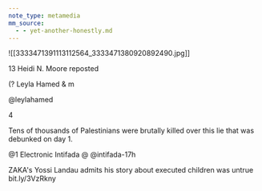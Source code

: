 ```yaml
---
note_type: metamedia
mm_source:
  - - yet-another-honestly.md
---
```


![[3333471391113112564_3333471380920892490.jpg]]

13 Heidi N. Moore reposted

(? Leyla Hamed & m

@leylahamed

4

Tens of thousands of Palestinians were brutally
killed over this lie that was debunked on day 1.

@1 Electronic Intifada @ @intifada-17h

ZAKA's Yossi Landau admits his story about
executed children was untrue bit.ly/3VzRkny

